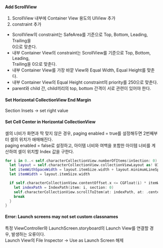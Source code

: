 #### Add ScrollView  
1. ScrollView 내부에 Container View 용도의 UIView 추가  
2. constraint 추가  
- ScrollView의 constraint는 SafeArea를 기준으로 Top, Bottom, Leading, Trailing을  
  0으로 맞춘다.  
- 내부 Container View의 constraint는 ScrollView를 기준으로 Top, Bottom, Leading,  
  Trailing을 0으로 맞춘다.  
- 내부 Container View를 가장 바깥 View와 Equal Width, Equal Height를 맞춘다.  
- 내부 Container View의 Equal Height constraint의 priority를 250으로 맞춘다.  
- parent와 child 간, child끼리의 top, bottom 간격이 서로 관련이 있어야 한다.  

#### Set Horizontal CollectionView End Margin  
Section Insets -> set right value  

#### Set Cell Center in Horizontal CollectionView  
셀의 너비가 화면과 딱 맞지 않은 경우, paging enabled = true를 설정해두면 2번째부터 셀의 위치가 애매해진다.  
paging enabled = false로 설정하고, 아이템 너비와 여백을 포함한 아이템 너비를 계산하여 셀이 위치할 Index 값을 구한다.  
```swift
for i in 0..< self.characterCollectionView.numberOfItems(inSection: 0) {  
  let layout = self.characterCollectionView.collectionViewLayout as! UICollectionViewFlowLayout  
  let itemWithSpaceWidth = layout.itemSize.width + layout.minimumLineSpacing  
  let itemWidth = layout.itemSize.width  

  if self.characterCollectionView.contentOffset.x <= CGFloat(i) * itemWithSpaceWidth + itemWidth / 2 {  
    let indexPath = IndexPath(item: i, section: 0)  
    self.characterCollectionView.scrollToItem(at: indexPath, at: .centeredHorizontally, animated: true)  
    break  
  }  
}  
```

#### Error: Launch screens may not set custom classnames  
특정 ViewController와 LaunchScreen.storyboard의 Launch View를 연결할 경우, 발생하는 오류이다.  
Launch View의 File Inspector -> Use as Launch Screen 해제